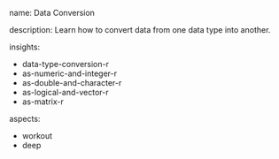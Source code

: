 name: Data Conversion

description: Learn how to convert data from one data type into another.

insights:
  - data-type-conversion-r
  - as-numeric-and-integer-r
  - as-double-and-character-r
  - as-logical-and-vector-r
  - as-matrix-r

aspects:
  - workout
  - deep